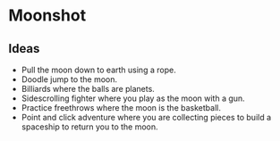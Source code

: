 # Moonshot

## Ideas
- Pull the moon down to earth using a rope.
- Doodle jump to the moon.
- Billiards where the balls are planets.
- Sidescrolling fighter where you play as the moon with a gun.
- Practice freethrows where the moon is the basketball.
- Point and click adventure where you are collecting pieces to build a spaceship to return you to the moon.